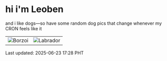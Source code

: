 # hi i'm Leoben

and i like dogs—so have some random dog pics that change whenever my CRON feels like it

|  |  |
|--------|----------|
| ![Borzoi](https://random-dog-vercel.vercel.app/api/random-borzoi?v=1750670888) | ![Labrador](https://random-dog-vercel.vercel.app/api/random-labrador?v=1750670888) |

Last updated: 2025-06-23 17:28 PHT
